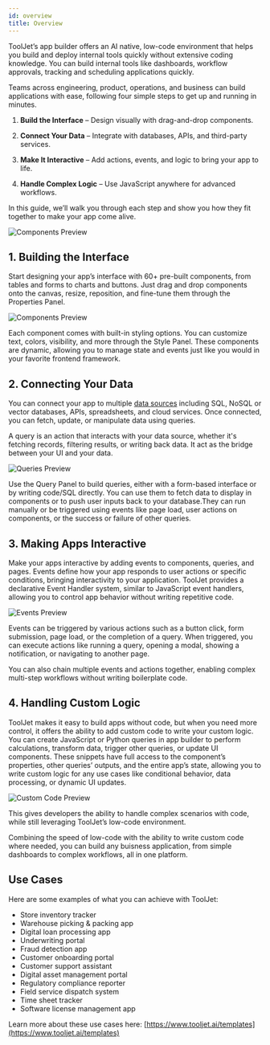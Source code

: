 ```yaml
---
id: overview
title: Overview
---
```


ToolJet’s app builder offers an AI native, low-code environment that helps you build and deploy internal tools quickly without extensive coding knowledge. You can build internal tools like dashboards, workflow approvals, tracking and scheduling applications quickly. 

Teams across engineering, product, operations, and business can build applications with ease, following four simple steps to get up and running in minutes.

1. **Build the Interface** – Design visually with drag-and-drop components.

2. **Connect Your Data** – Integrate with databases, APIs, and third-party services.

3. **Make It Interactive** – Add actions, events, and logic to bring your app to life.

4. **Handle Complex Logic** – Use JavaScript anywhere for advanced workflows.

In this guide, we’ll walk you through each step and show you how they fit together to make your app come alive.

<div style={{textAlign: 'center', marginBottom:'15px'}}> <img className="screenshot-full img-full" src="/img/app-builder/overview/app-builder-flowchart.png" alt="Components Preview" /> </div>


## 1.  Building the Interface

Start designing your app’s interface with 60+ pre-built components, from tables and forms to charts and buttons. Just drag and drop components onto the canvas, resize, reposition, and fine-tune them through the Properties Panel.

<div style={{textAlign: 'center', marginBottom:'15px'}}> <img className="screenshot-full img-full" src="/img/app-builder/overview/components.png" alt="Components Preview" /> </div>

Each component comes with built-in styling options. You can customize text, colors, visibility, and more through the Style Panel. These components are dynamic, allowing you to manage state and events just like you would in your favorite frontend framework.

## 2. Connecting Your Data

You can connect your app to multiple [data sources](/docs/data-sources/overview) including SQL, NoSQL or vector databases, APIs, spreadsheets, and cloud services. Once connected, you can fetch, update, or manipulate data using queries.

A query is an action that interacts with your data source, whether it's fetching records, filtering results, or writing back data. It act as the bridge between your UI and your data.

<div style={{textAlign: 'center', marginBottom:'15px'}}> <img className="screenshot-full img-full" src="/img/app-builder/overview/queries.png" alt="Queries Preview" /> </div>


Use the Query Panel to build queries, either with a form-based interface or by writing code/SQL directly. You can use them to fetch data to display in components or to push user inputs back to your database.They can run manually or be triggered using events like page load, user actions on components, or the success or failure of other queries.

## 3. Making Apps Interactive 

Make your apps interactive by adding events to components, queries, and pages. Events define how your app responds to user actions or specific conditions, bringing interactivity to your application. ToolJet provides a declarative Event Handler system, similar to JavaScript event handlers, allowing you to control app behavior without writing repetitive code.

<div style={{textAlign: 'center', marginBottom:'15px'}}> <img className="screenshot-full img-full" src="/img/app-builder/overview/events.png" alt="Events Preview" /> </div>

Events can be triggered by various actions such as a button click, form submission, page load, or the completion of a query. When triggered, you can execute actions like running a query, opening a modal, showing a notification, or navigating to another page.

You can also chain multiple events and actions together, enabling complex multi-step workflows without writing boilerplate code.

## 4. Handling Custom Logic

ToolJet makes it easy to build apps without code, but when you need more control, it offers the ability to add custom code to write your custom logic. You can create JavaScript or Python queries in app builder to perform calculations, transform data, trigger other queries, or update UI components. These snippets have full access to the component’s properties, other queries’ outputs, and the entire app’s state, allowing you to write custom logic for any use cases like conditional behavior, data processing, or dynamic UI updates.
<div style={{textAlign: 'center', marginBottom:'15px'}}> <img className="screenshot-full img-full" src="/img/app-builder/overview/custom-code.png" alt="Custom Code Preview" /> </div>

This gives developers the ability to handle complex scenarios with code, while still leveraging ToolJet’s low-code environment.

Combining the speed of low-code with the ability to write custom code where needed, you can build any buisness application, from simple dashboards to complex workflows, all in one platform.

## Use Cases
Here are some examples of what you can achieve with ToolJet:
* Store inventory tracker
* Warehouse picking & packing app
* Digital loan processing app
* Underwriting portal
* Fraud detection app
* Customer onboarding portal
* Customer support assistant
* Digital asset management portal
* Regulatory compliance reporter
* Field service dispatch system
* Time sheet tracker
* Software license management app

Learn more about these use cases here: [https://www.tooljet.ai/templates](https://www.tooljet.ai/templates)
